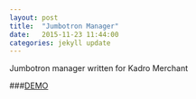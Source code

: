 ```yaml
---
layout: post
title:  "Jumbotron Manager"
date:   2015-11-23 11:44:00
categories: jekyll update
---
```

Jumbotron manager written for Kadro Merchant

###[DEMO](http://xmiao2.github.io/kJumboManager/JumbotronManager.html)
